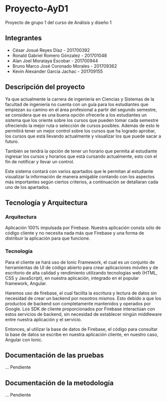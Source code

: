 # Proyecto-AyD1
Proyecto de grupo 1 del curso de Análisis y diseño 1

## Integrantes
* César Josué Reyes Díaz - 201700392
* Ronald Gabriel Romero Gónzalez - 201701048
* Alan Joel Morataya Escobar - 201700944
* Bruno Marco José Coronado Morales - 201709362
* Kevin Alexander Garcia Jachac - 201709155

## Descripción del proyecto
Ya que actualmente la carrera de ingeniería en Ciencias y Sistemas de la facultad de ingeniería no cuenta con un guía para los estudiantes que empiezan su camino en el área profesional a partir del segundo semestre, se considera que es una buena opción ofrecerle a los estudiantes un sistema que los oriente sobre los cursos que pueden tomar cada semestre ofreciendo la mejor ruta o selección de cursos posibles. Además de esto le permitirá tener un mejor control sobre los cursos que ha logrado aprobar, los cursos que está llevando actualmente y visualizar los que puede sacar a futuro.

También se tendrá la opción de tener un horario que permita al estudiante ingresar los cursos y horarios que está cursando actualmente, esto con el fin de notificar y llevar un control.

Este sistema contará con varios apartados que le permitan al estudiante visualizar la información de manera amigable contando con los aspectos más importantes según ciertos criterios, a continuación se detallaran cada uno de los apartados.

## Tecnología y Arquitectura

### Arquitectura
Aplicación 100% impulsada por Firebase. Nuestra aplicación consta sólo de código cliente y no necesita nada más que Firebase y una forma de distribuir la aplicación para que funcione. 

### Tecnología
Para el cliente se hará uso de Ionic Framework, el cual es un conjunto de herramientas de UI de código abierto para crear aplicaciones móviles y de escritorio de alta calidad y rendimiento utilizando tecnologías web (HTML, CSS y JavaScript), en nuestra aplicación, integrado en el popular framework, Angular. 

Haremos uso de firebase, el cual facilita la escritura y lectura de datos sin necesidad de crear un backend por nosotros mismos. Esto debido a que los productos de backend son completamente mantenidos y operados por Google. Los SDK de cliente proporcionados por Firebase interactúan con estos servicios de backend, sin necesidad de establecer ningún middleware entre nuestra aplicación y el servicio. 

Entonces, al utilizar la base de datos de Firebase, el código para consultar la base de datos se escribe en nuestra aplicación cliente, en nuestro caso, Angular con Ionic. 

## Documentación de las pruebas 
... Pendiente

## Documentación de la metodología
... Pendiente
